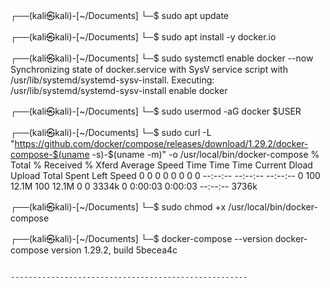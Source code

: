                                            
┌──(kali㉿kali)-[~/Documents]
└─$ sudo apt update


┌──(kali㉿kali)-[~/Documents]
└─$ sudo apt install -y docker.io



┌──(kali㉿kali)-[~/Documents]
└─$ sudo systemctl enable docker --now
Synchronizing state of docker.service with SysV service script with /usr/lib/systemd/systemd-sysv-install.
Executing: /usr/lib/systemd/systemd-sysv-install enable docker


┌──(kali㉿kali)-[~/Documents]
└─$  sudo usermod -aG docker $USER


┌──(kali㉿kali)-[~/Documents]
└─$ sudo curl -L "https://github.com/docker/compose/releases/download/1.29.2/docker-compose-$(uname -s)-$(uname -m)" -o /usr/local/bin/docker-compose
  % Total    % Received % Xferd  Average Speed   Time    Time     Time  Current
                                 Dload  Upload   Total   Spent    Left  Speed
  0     0    0     0    0     0      0      0 --:--:-- --:--:-- --:--:--     0
100 12.1M  100 12.1M    0     0  3334k      0  0:00:03  0:00:03 --:--:-- 3736k


┌──(kali㉿kali)-[~/Documents]
└─$ sudo chmod +x /usr/local/bin/docker-compose
                                                                                                                                                                                                                                                            
┌──(kali㉿kali)-[~/Documents]
└─$ docker-compose --version
docker-compose version 1.29.2, build 5becea4c
                                                                                                                                                                      










                                                                                                                                                                      -----------------------------------------------------

                                                                                                                                                                      